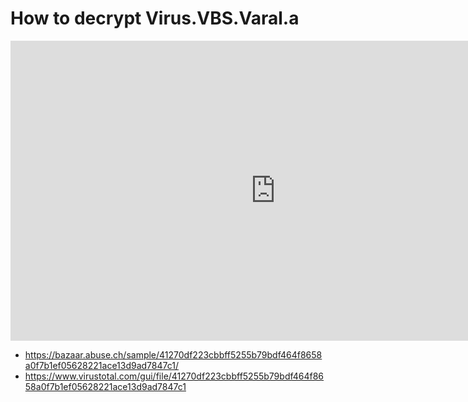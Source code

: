# How to decrypt Virus.VBS.Varal.a

<iframe width="848" height="480" src="https://www.youtube.com/embed/8A-8aZhRxQk" title="YouTube video player" frameborder="0" allow="accelerometer; autoplay; clipboard-write; encrypted-media; gyroscope; picture-in-picture" allowfullscreen></iframe>

* https://bazaar.abuse.ch/sample/41270df223cbbff5255b79bdf464f8658a0f7b1ef05628221ace13d9ad7847c1/
* https://www.virustotal.com/gui/file/41270df223cbbff5255b79bdf464f8658a0f7b1ef05628221ace13d9ad7847c1